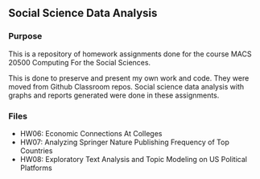 ## Social Science Data Analysis

### Purpose
This is a repository of homework assignments done for the course MACS 20500 Computing For the Social Sciences.

This is done to preserve and present my own work and code. 
They were moved from Github Classroom repos.
Social science data analysis with graphs and reports generated were done in these assignments. 

### Files
- HW06: Economic Connections At Colleges
- HW07: Analyzing Springer Nature Publishing Frequency of Top Countries
- HW08: Exploratory Text Analysis and Topic Modeling on US Political Platforms
